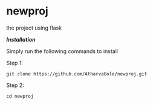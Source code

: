 # newproj

the project using flask

***Installation***

Simply run the following commands to install

Step 1:

    git clone https://github.com/AtharvaGole/newproj.git
    
Step 2:

    cd newproj
